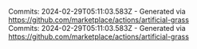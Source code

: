 Commits: 2024-02-29T05:11:03.583Z - Generated via https://github.com/marketplace/actions/artificial-grass
<br>
Commits: 2024-02-29T05:11:03.583Z - Generated via https://github.com/marketplace/actions/artificial-grass
<br>
